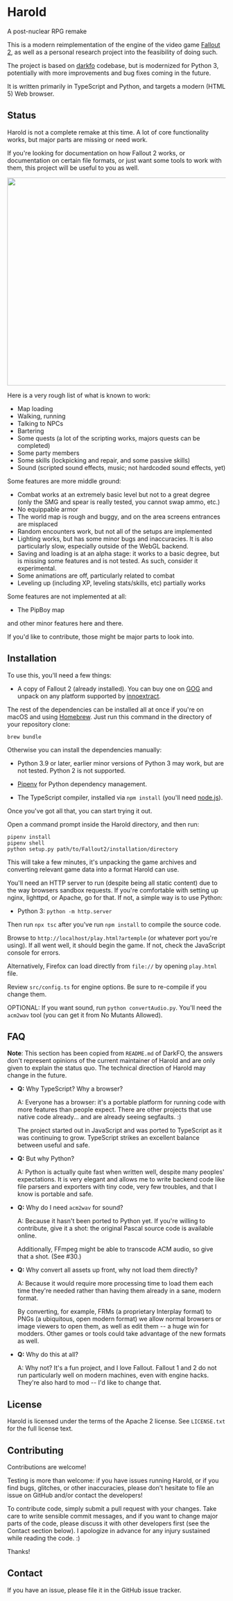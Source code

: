 # Harold

A post-nuclear RPG remake

This is a modern reimplementation of the engine of the video game [Fallout 2](http://en.wikipedia.org/wiki/Fallout_2), as well as a personal research project into the feasibility of doing such.

The project is based on [darkfo](https://github.com/darkf/darkfo) codebase, but is modernized for Python 3, potentially
with more improvements and bug fixes coming in the future.

It is written primarily in TypeScript and Python, and targets a modern (HTML 5) Web browser.

## Status

Harold is not a complete remake at this time.
A lot of core functionality works, but major parts are missing or need work.

If you're looking for documentation on how Fallout 2 works, or documentation on certain file formats, or
just want some tools to work with them, this project will be useful to you as well.

<img src="screenshot.png" width="640" height="480">

Here is a very rough list of what is known to work:

-   Map loading
-   Walking, running
-   Talking to NPCs
-   Bartering
-   Some quests (a lot of the scripting works, majors quests can be completed)
-   Some party members
-   Some skills (lockpicking and repair, and some passive skills)
-   Sound (scripted sound effects, music; not hardcoded sound effects, yet)

Some features are more middle ground:

-   Combat works at an extremely basic level but not to a great degree (only the SMG and spear is really tested, you cannot swap ammo, etc.)
-   No equippable armor
-   The world map is rough and buggy, and on the area screens entrances are misplaced
-   Random encounters work, but not all of the setups are implemented
-   Lighting works, but has some minor bugs and inaccuracies. It is also particularly slow, especially outside of the WebGL backend.
-   Saving and loading is at an alpha stage: it works to a basic degree, but is missing some features and is not tested. As such, consider it experimental.
-   Some animations are off, particularly related to combat
-   Leveling up (including XP, leveling stats/skills, etc) partially works

Some features are not implemented at all:

-   The PipBoy map

and other minor features here and there.

If you'd like to contribute, those might be major parts to look into.

## Installation

To use this, you'll need a few things:

-   A copy of Fallout 2 (already installed). You can buy one on [GOG](https://www.gog.com/en/game/fallout_2) and unpack
    on any platform supported by [innoextract](https://github.com/dscharrer/innoextract).

The rest of the dependencies can be installed all at once if you're on macOS and using [Homebrew](https://brew.sh).
Just run this command in the directory of your repository clone:

```
brew bundle
```

Otherwise you can install the dependencies manually:

-   Python 3.9 or later, earlier minor versions of Python 3 may work, but are not tested. Python 2 is not supported.

-   [Pipenv](https://github.com/pypa/pipenv) for Python dependency management.

-   The TypeScript compiler, installed via `npm install` (you'll need [node.js](https://nodejs.org/en/)).

Once you've got all that, you can start trying it out.

Open a command prompt inside the Harold directory, and then run:

```
pipenv install
pipenv shell
python setup.py path/to/Fallout2/installation/directory
```

This will take a few minutes, it's unpacking the game archives and converting relevant game data into a format Harold can use.

You'll need an HTTP server to run (despite being all static content) due to the way browsers sandbox requests.
If you're comfortable with setting up nginx, lighttpd, or Apache, go for that. If not, a simple way is to use Python:

-   Python 3: `python -m http.server`

Then run `npx tsc` after you've run `npm install` to compile the source code.

Browse to `http://localhost/play.html?artemple` (or whatever port you're using). If all went well, it should begin the game. If not, check the JavaScript console for errors.

Alternatively, Firefox can load directly from `file://` by opening `play.html` file.

Review `src/config.ts` for engine options. Be sure to re-compile if you change them.

OPTIONAL: If you want sound, run `python convertAudio.py`. You'll need the `acm2wav` tool (you can get it from No Mutants Allowed).

## FAQ

**Note**: This section has been copied from `README.md` of DarkFO, the answers don't represent opinions of the current maintainer
of Harold and are only given to explain the status quo. The technical direction of Harold may change in the future.

-   **Q:** Why TypeScript? Why a browser?

    A: Everyone has a browser: it's a portable platform for running code with more features than people expect.
    There are other projects that use native code already... and are already seeing segfaults. :)

    The project started out in JavaScript and was ported to TypeScript as it was continuing to grow. TypeScript strikes
    an excellent balance between useful and safe.

-   **Q:** But why Python?

    A: Python is actually quite fast when written well, despite many peoples' expectations. It is very elegant and allows me to write
    backend code like file parsers and exporters with tiny code, very few troubles, and that I know is portable and safe.

-   **Q:** Why do I need `acm2wav` for sound?

    A: Because it hasn't been ported to Python yet. If you're willing to contribute, give it a shot: the original Pascal source code is available online.

    Additionally, FFmpeg might be able to transcode ACM audio, so give that a shot. (See #30.)

-   **Q:** Why convert all assets up front, why not load them directly?

    A: Because it would require more processing time to load them each time they're needed rather than having them already in a sane, modern format.

    By converting, for example, FRMs (a proprietary Interplay format) to PNGs (a ubiquitous, open modern format) we allow normal browsers or image viewers to open them, as well as edit them -- a huge win for modders. Other games or tools could take advantage of the new formats as well.

-   **Q:** Why do this at all?

    A: Why not? It's a fun project, and I love Fallout. Fallout 1 and 2 do not run particularly well on modern machines, even with engine hacks. They're also hard to mod -- I'd like to change that.

## License

Harold is licensed under the terms of the Apache 2 license. See `LICENSE.txt` for the full license text.

## Contributing

Contributions are welcome!

Testing is more than welcome: if you have issues running Harold, or if you find bugs, glitches, or other inaccuracies, please don't hesitate to file an issue on GitHub and/or contact the developers!

To contribute code, simply submit a pull request with your changes. Take care to write sensible commit messages, and if you want to change major parts of the code, please discuss it with other developers first (see the Contact section below).
I apologize in advance for any injury sustained while reading the code. :)

Thanks!

## Contact

If you have an issue, please file it in the GitHub issue tracker.
